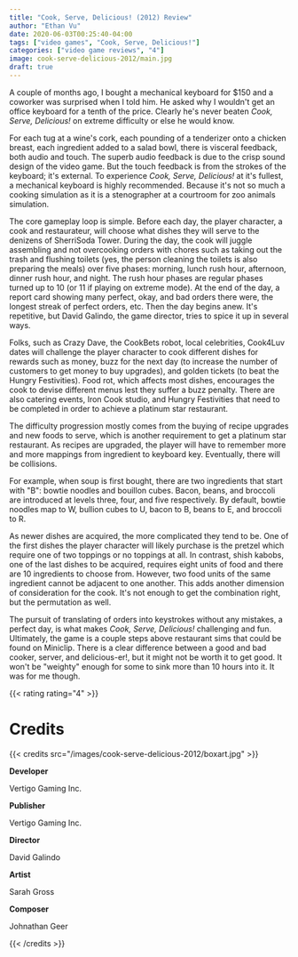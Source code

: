 ```yaml
---
title: "Cook, Serve, Delicious! (2012) Review"
author: "Ethan Vu"
date: 2020-06-03T00:25:40-04:00
tags: ["video games", "Cook, Serve, Delicious!"]
categories: ["video game reviews", "4"]
image: cook-serve-delicious-2012/main.jpg
draft: true
---
```


A couple of months ago, I bought a mechanical keyboard for $150 and a coworker was surprised when I told him.  He asked why I wouldn't get an office keyboard for a tenth of the price.  Clearly he's never beaten *Cook, Serve, Delicious!* on extreme difficulty or else he would know.

For each tug at a wine's cork, each pounding of a tenderizer onto a chicken breast, each ingredient added to a salad bowl, there is visceral feedback, both audio and touch.  The superb audio feedback is due to the crisp sound design of the video game.  But the touch feedback is from the strokes of the keyboard; it's external.  To experience *Cook, Serve, Delicious!* at it's fullest, a mechanical keyboard is highly recommended.  Because it's not so much a cooking simulation as it is a stenographer at a courtroom for zoo animals simulation.

The core gameplay loop is simple.  Before each day, the player character, a cook and restaurateur, will choose what dishes they will serve to the denizens of SherriSoda Tower.  During the day, the cook will juggle assembling and not overcooking orders with chores such as taking out the trash and flushing toilets (yes, the person cleaning the toilets is also preparing the meals) over five phases: morning, lunch rush hour, afternoon, dinner rush hour, and night.  The rush hour phases are regular phases turned up to 10 (or 11 if playing on extreme mode).  At the end of the day, a report card showing many perfect, okay, and bad orders there were, the longest streak of perfect orders, etc.  Then the day begins anew.  It's repetitive, but David Galindo, the game director, tries to spice it up in several ways.

Folks, such as Crazy Dave, the CookBets robot, local celebrities, Cook4Luv dates will challenge the player character to cook different dishes for rewards such as money, buzz for the next day (to increase the number of customers to get money to buy upgrades), and golden tickets (to beat the Hungry Festivities).  Food rot, which affects most dishes, encourages the cook to devise different menus lest they suffer a buzz penalty.  There are also catering events, Iron Cook studio, and Hungry Festivities that need to be completed in order to achieve a platinum star restaurant.

The difficulty progression mostly comes from the buying of recipe upgrades and new foods to serve, which is another requirement to get a platinum star restaurant.  As recipes are upgraded, the player will have to remember more and more mappings from ingredient to keyboard key.  Eventually, there will be collisions.

For example, when soup is first bought, there are two ingredients that start with "B": bowtie noodles and bouillon cubes.  Bacon, beans, and broccoli are introduced at levels three, four, and five respectively.  By default, bowtie noodles map to W, bullion cubes to U, bacon to B, beans to E, and broccoli to R.

As newer dishes are acquired, the more complicated they tend to be.  One of the first dishes the player character will likely purchase is the pretzel which require one of two toppings or no toppings at all.  In contrast, shish kabobs, one of the last dishes to be acquired, requires eight units of food and there are 10 ingredients to choose from.  However, two food units of the same ingredient cannot be adjacent to one another.  This adds another dimension of consideration for the cook.  It's not enough to get the combination right, but the permutation as well.
 
The pursuit of translating of orders into keystrokes without any mistakes, a perfect day, is what makes *Cook, Serve, Delicious!* challenging and fun.  Ultimately, the game is a couple steps above restaurant sims that could be found on Miniclip.  There is a clear difference between a good and bad cooker, server, and delicious-er!, but it might not be worth it to get good.  It won't be "weighty" enough for some to sink more than 10 hours into it.  It was for me though.

{{< rating rating="4" >}}

# Credits
{{< credits src="/images/cook-serve-delicious-2012/boxart.jpg" >}}
<p><b>Developer</b></p>
<p>Vertigo Gaming Inc.</p>
<p><b>Publisher</b></p>
<p>Vertigo Gaming Inc.</p>
<p><b>Director</b></p>
<p>David Galindo</p>
<p><b>Artist</b></p>
<p>Sarah Gross</p>
<p><b>Composer</b></p>
<p>Johnathan Geer</p>
{{< /credits >}}
